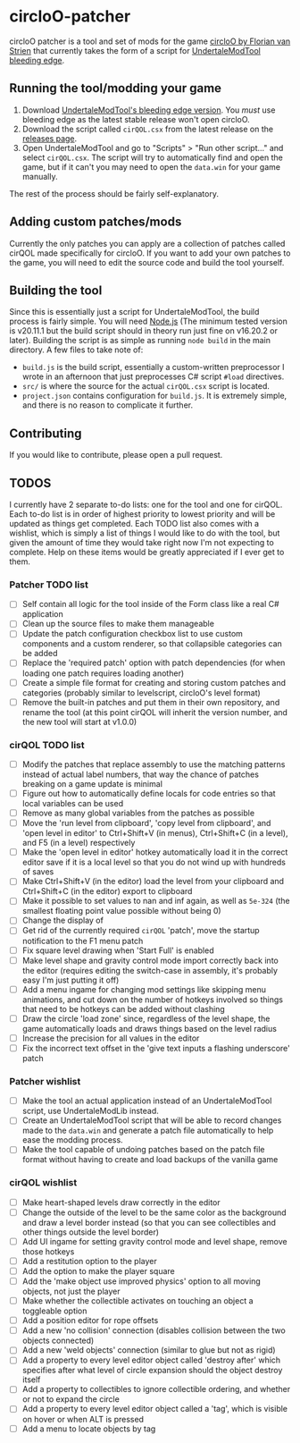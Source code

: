 # circloO-patcher
 
circloO patcher is a tool and set of mods for the game [circloO by Florian van Strien](https://store.steampowered.com/app/2195630/circloO/) that currently takes the form of a script for [UndertaleModTool bleeding edge](https://github.com/UnderminersTeam/UndertaleModTool/releases/tag/bleeding-edge).

## Running the tool/modding your game
1. Download [UndertaleModTool's bleeding edge version](https://github.com/UnderminersTeam/UndertaleModTool/releases/tag/bleeding-edge). You _must_ use bleeding edge as the latest stable release won't open circloO.
2. Download the script called `cirQOL.csx` from the latest release on the [releases page](https://github.com/DT-is-not-available/circloO-patcher/releases).
3. Open UndertaleModTool and go to "Scripts" > "Run other script..." and select `cirQOL.csx`. The script will try to automatically find and open the game, but if it can't you may need to open the `data.win` for your game manually.

The rest of the process should be fairly self-explanatory.

## Adding custom patches/mods

Currently the only patches you can apply are a collection of patches called cirQOL made specifically for circloO. If you want to add your own patches to the game, you will need to edit the source code and build the tool yourself.

## Building the tool

Since this is essentially just a script for UndertaleModTool, the build process is fairly simple. You will need [Node.js](https://nodejs.org/en/download) (The minimum tested version is v20.11.1 but the build script should in theory run just fine on v16.20.2 or later). Building the script is as simple as running `node build` in the main directory. A few files to take note of:
- `build.js` is the build script, essentially a custom-written preprocessor I wrote in an afternoon that just preprocesses C# script `#load` directives.
- `src/` is where the source for the actual `cirQOL.csx` script is located.
- `project.json` contains configuration for `build.js`. It is extremely simple, and there is no reason to complicate it further.

## Contributing

If you would like to contribute, please open a pull request.

## TODOS

I currently have 2 separate to-do lists: one for the tool and one for cirQOL. Each to-do list is in order of highest priority to lowest priority and will be updated as things get completed. Each TODO list also comes with a wishlist, which is simply a list of things I would like to do with the tool, but given the amount of time they would take right now I'm not expecting to complete. Help on these items would be greatly appreciated if I ever get to them.

### Patcher TODO list

- [ ] Self contain all logic for the tool inside of the Form class like a real C# application
- [ ] Clean up the source files to make them manageable
- [ ] Update the patch configuration checkbox list to use custom components and a custom renderer, so that collapsible categories can be added
- [ ] Replace the 'required patch' option with patch dependencies (for when loading one patch requires loading another)
- [ ] Create a simple file format for creating and storing custom patches and categories (probably similar to levelscript, circloO's level format)
- [ ] Remove the built-in patches and put them in their own repository, and rename the tool (at this point cirQOL will inherit the version number, and the new tool will start at v1.0.0)

### cirQOL TODO list

- [ ] Modify the patches that replace assembly to use the matching patterns instead of actual label numbers, that way the chance of patches breaking on a game update is minimal
- [ ] Figure out how to automatically define locals for code entries so that local variables can be used
- [ ] Remove as many global variables from the patches as possible
- [ ] Move the 'run level from clipboard', 'copy level from clipboard', and 'open level in editor' to Ctrl+Shift+V (in menus), Ctrl+Shift+C (in a level), and F5 (in a level) respectively
- [ ] Make the 'open level in editor' hotkey automatically load it in the correct editor save if it is a local level so that you do not wind up with hundreds of saves
- [ ] Make Ctrl+Shift+V (in the editor) load the level from your clipboard and Ctrl+Shift+C (in the editor) export to clipboard
- [ ] Make it possible to set values to nan and inf again, as well as `5e-324` (the smallest floating point value possible without being 0)
- [ ] Change the display of 
- [ ] Get rid of the currently required `cirQOL` 'patch', move the startup notification to the F1 menu patch
- [ ] Fix square level drawing when 'Start Full' is enabled
- [ ] Make level shape and gravity control mode import correctly back into the editor (requires editing the switch-case in assembly, it's probably easy I'm just putting it off)
- [ ] Add a menu ingame for changing mod settings like skipping menu animations, and cut down on the number of hotkeys involved so things that need to be hotkeys can be added without clashing
- [ ] Draw the circle 'load zone' since, regardless of the level shape, the game automatically loads and draws things based on the level radius
- [ ] Increase the precision for all values in the editor
- [ ] Fix the incorrect text offset in the 'give text inputs a flashing underscore' patch

### Patcher wishlist

- [ ] Make the tool an actual application instead of an UndertaleModTool script, use UndertaleModLib instead.
- [ ] Create an UndertaleModTool script that will be able to record changes made to the `data.win` and generate a patch file automatically to help ease the modding process.
- [ ] Make the tool capable of undoing patches based on the patch file format without having to create and load backups of the vanilla game

### cirQOL wishlist

- [ ] Make heart-shaped levels draw correctly in the editor
- [ ] Change the outside of the level to be the same color as the background and draw a level border instead (so that you can see collectibles and other things outside the level border)
- [ ] Add UI ingame for setting gravity control mode and level shape, remove those hotkeys
- [ ] Add a restitution option to the player
- [ ] Add the option to make the player square
- [ ] Add the 'make object use improved physics' option to all moving objects, not just the player
- [ ] Make whether the collectible activates on touching an object a toggleable option
- [ ] Add a position editor for rope offsets
- [ ] Add a new 'no collision' connection (disables collision between the two objects connected)
- [ ] Add a new 'weld objects' connection (similar to glue but not as rigid)
- [ ] Add a property to every level editor object called 'destroy after' which specifies after what level of circle expansion should the object destroy itself
- [ ] Add a property to collectibles to ignore collectible ordering, and whether or not to expand the circle
- [ ] Add a property to every level editor object called a 'tag', which is visible on hover or when ALT is pressed
- [ ] Add a menu to locate objects by tag
